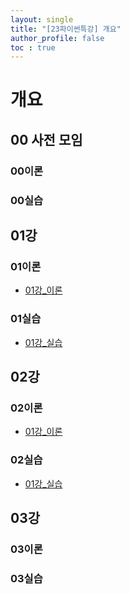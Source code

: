 ```yaml
---
layout: single
title: "[23파이썬특강] 개요"
author_profile: false
toc : true
---
```


# 개요

## 00 사전 모임
### 00이론
### 00실습

## 01강
### 01이론
- [01강_이론](2023-12-17-23win_pylec_01_1_theory.md) 
### 01실습
- [01강_실습](2023-12-17-23win_pylec_01_2_code.md) 

## 02강
### 02이론
- [01강_이론](2023-12-17-23win_pylec_02_1_theory.md) 
### 02실습
- [01강_실습](2023-12-17-23win_pylec_02_2_code.md) 

## 03강
### 03이론
### 03실습